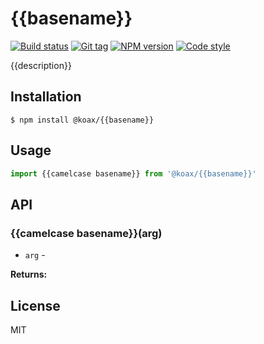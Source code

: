 
# {{basename}}

[![Build status][travis-image]][travis-url]
[![Git tag][git-image]][git-url]
[![NPM version][npm-image]][npm-url]
[![Code style][standard-image]][standard-url]

{{description}}

## Installation

    $ npm install @koax/{{basename}}

## Usage

```js
import {{camelcase basename}} from '@koax/{{basename}}'

```

## API

### {{camelcase basename}}(arg)

- `arg` -

**Returns:**

## License

MIT

[travis-image]: https://img.shields.io/travis/koaxjs/{{basename}}.svg?style=flat-square
[travis-url]: https://travis-ci.org/koaxjs/{{basename}}
[git-image]: https://img.shields.io/github/tag/koaxjs/{{basename}}.svg
[git-url]: https://github.com/koaxjs/{{basename}}
[standard-image]: https://img.shields.io/badge/code%20style-standard-brightgreen.svg?style=flat
[standard-url]: https://github.com/feross/standard
[npm-image]: https://img.shields.io/npm/v/@koax/{{basename}}.svg?style=flat-square
[npm-url]: https://npmjs.org/package/@koax/{{basename}}

